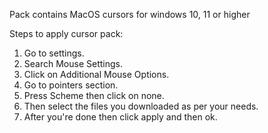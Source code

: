 Pack contains MacOS cursors for windows 10, 11 or higher

Steps to apply cursor pack:
1. Go to settings.
2. Search Mouse Settings.
3. Click on Additional Mouse Options.
4. Go to pointers section.
5. Press Scheme then click on none.
6. Then select the files you downloaded as per your needs.
7. After you're done then click apply and then ok.
